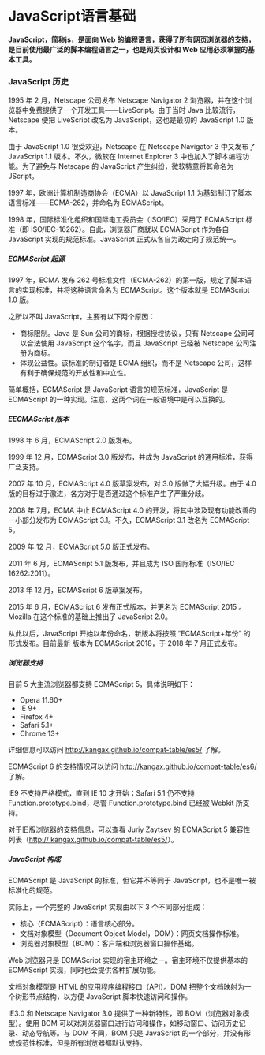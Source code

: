 # JavaScript语言基础

**JavaScript，简称js，是面向 Web 的编程语言，获得了所有网页浏览器的支持，是目前使用最广泛的脚本编程语言之一，也是网页设计和 Web 应用必须掌握的基本工具。**

### JavaScript 历史

1995 年 2 月，Netscape 公司发布 Netscape Navigator 2 浏览器，并在这个浏览器中免费提供了一个开发工具——LiveScript。由于当时 Java 比较流行，Netscape 便把 LiveScript 改名为 JavaScript，这也是最初的 JavaScript 1.0 版本。

由于 JavaScript 1.0 很受欢迎，Netscape 在 Netscape Navigator 3 中又发布了 JavaScript 1.1 版本。不久，微软在 Internet Explorer 3 中也加入了脚本编程功能。为了避免与 Netscape 的 JavaScript 产生纠纷，微软特意将其命名为 JScript。

1997 年，欧洲计算机制造商协会（ECMA）以 JavaScript 1.1 为基础制订了脚本语言标准——ECMA-262，并命名为 ECMAScript。

1998 年，国际标准化组织和国际电工委员会（ISO/IEC）采用了 ECMAScript 标准（即 ISO/IEC-16262）。自此，浏览器厂商就以 ECMAScript 作为各自 JavaScript 实现的规范标准。JavaScript 正式从各自为政走向了规范统一。

##### ECMAScript 起源

1997 年，ECMA 发布 262 号标准文件（ECMA-262）的第一版，规定了脚本语言的实现标准，并将这种语言命名为 ECMAScript。这个版本就是 ECMAScript 1.0 版。

之所以不叫 JavaScript，主要有以下两个原因：

- 商标限制。Java 是 Sun 公司的商标，根据授权协议，只有 Netscape 公司可以合法使用 JavaScript 这个名字，而且 JavaScript 己经被 Netscape 公司注册为商标。
- 体现公益性。该标准的制订者是 ECMA 组织，而不是 Netscape 公司，这样有利于确保规范的开放性和中立性。


简单概括，ECMAScript 是 JavaScript 语言的规范标准，JavaScript 是 ECMAScript 的一种实现。注意，这两个词在一般语境中是可以互换的。

##### EECMAScript 版本

1998 年 6 月，ECMAScript 2.0 版发布。

1999 年 12 月，ECMAScript 3.0 版发布，并成为 JavaScript 的通用标准，获得广泛支持。

2007 年 10 月，ECMAScript 4.0 版草案发布，对 3.0 版做了大幅升级。由于 4.0 版的目标过于激进，各方对于是否通过这个标准产生了严重分歧。

2008 年 7月，ECMA 中止 ECMAScript 4.0 的开发，将其中涉及现有功能改善的一小部分发布为 ECMAScript 3.1。不久，ECMAScript 3.1 改名为 ECMAScript 5。

2009 年 12 月，ECMAScript 5.0 版正式发布。

2011 年 6 月，ECMAScript 5.1 版发布，并且成为 ISO 国际标准（ISO/IEC 16262:2011）。

2013 年 12 月，ECMAScript 6 版草案发布。

2015 年 6 月，ECMAScript 6 发布正式版本，并更名为 ECMAScript 2015 。Mozilla 在这个标准的基础上推出了 JavaScript 2.0。

从此以后，JavaScript 开始以年份命名，新版本将按照 “ECMAScript+年份” 的形式发布。目前最新 版本为 ECMAScript 2018，于 2018 年 7 月正式发布。

##### 浏览器支持

目前 5 大主流浏览器都支持 ECMAScript 5，具体说明如下：

- Opera 11.60+
- IE 9+
- Firefox 4+
- Safari 5.1+
- Chrome 13+


详细信息可以访问 http://kangax.github.io/compat-table/es5/ 了解。

ECMAScript 6 的支持情况可以访问 http://kangax.github.io/compat-table/es6/ 了解。

IE9 不支持严格模式，直到 IE 10 才开始；Safari 5.1 仍不支持 Function.prototype.bind，尽管 Function.prototype.bind 已经被 Webkit 所支持。

对于旧版浏览器的支持信息，可以查看 Juriy Zaytsev 的 ECMAScript 5 兼容性列表（[http:// kangax.github.io/compat-table/es5/](http://kangax.github.io/compat-table/es5/)）。

##### JavaScript 构成

ECMAScript 是 JavaScript 的标准，但它并不等同于 JavaScript，也不是唯一被标准化的规范。

实际上，一个完整的 JavaScript 实现由以下 3 个不同部分组成：

- 核心（ECMAScript）：语言核心部分。
- 文档对象模型（Document Object Model，DOM）：网页文档操作标准。
- 浏览器对象模型（BOM）：客户端和浏览器窗口操作基础。


Web 浏览器只是 ECMAScript 实现的宿主环境之一。宿主环境不仅提供基本的 ECMAScript 实现，同时也会提供各种扩展功能。

文档对象模型是 HTML 的应用程序编程接口（API）。DOM 把整个文档映射为一个树形节点结构，以方便 JavaScript 脚本快速访问和操作。

IE3.0 和 Netscape Navigator 3.0 提供了一种新特性，即 BOM（浏览器对象模型）。使用 BOM 可以对浏览器窗口进行访问和操作，如移动窗口、访问历史记录、动态导航等。与 DOM 不同，BOM 只是 JavaScript 的一个部分，并没有形成规范性标准，但是所有浏览器都默认支持。
